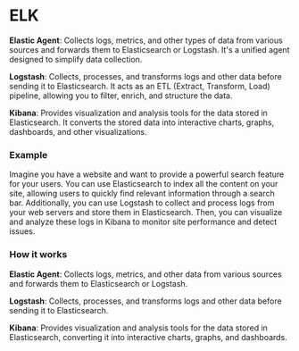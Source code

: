 # ELK

**Elastic Agent**: Collects logs, metrics, and other types of data from various sources and forwards them to Elasticsearch or Logstash. It's a unified agent designed to simplify data collection.

**Logstash**: Collects, processes, and transforms logs and other data before sending it to Elasticsearch. It acts as an ETL (Extract, Transform, Load) pipeline, allowing you to filter, enrich, and structure the data.

**Kibana**: Provides visualization and analysis tools for the data stored in Elasticsearch. It converts the stored data into interactive charts, graphs, dashboards, and other visualizations.

### Example

Imagine you have a website and want to provide a powerful search feature for your users. You can use Elasticsearch to index all the content on your site, allowing users to quickly find relevant information through a search bar. Additionally, you can use Logstash to collect and process logs from your web servers and store them in Elasticsearch. Then, you can visualize and analyze these logs in Kibana to monitor site performance and detect issues.

### How it works

**Elastic Agent**: Collects logs, metrics, and other data from various sources and forwards them to Elasticsearch or Logstash.

**Logstash**: Collects, processes, and transforms logs and other data before sending it to Elasticsearch.

**Kibana**: Provides visualization and analysis tools for the data stored in Elasticsearch, converting it into interactive charts, graphs, and dashboards.









